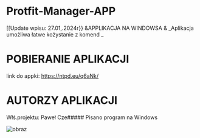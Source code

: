 # Protfit-Manager-APP
[[Update wpisu: 27.01,.2024r}}
&APPLIKACJA NA WINDOWSA &
_Aplikacja umożliwa łatwe kożystanie z komend _

# POBIERANIE APLIKACJI 
link do appki: https://ntpd.eu/q6aNk/

# AUTORZY APLIKACJI
Włś.projektu: Paweł Cze#####
Pisano program na Windows 


![obraz](https://github.com/pawcio06141/Protfit-Manager-APP/assets/157916170/ea0912c7-07c0-4823-9408-0dc9d67e9fea)

